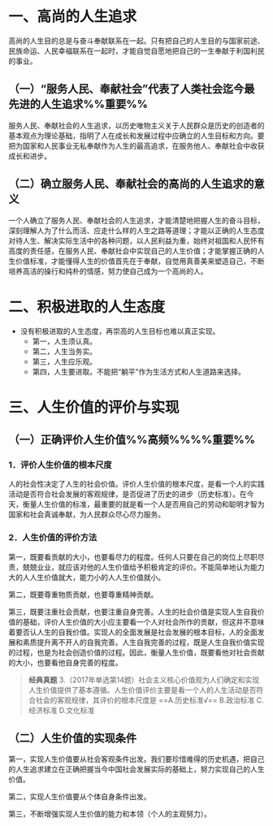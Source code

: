 # 一、高尚的人生追求
高尚的人生目的总是与奋斗奉献联系在一起。只有把自己的人生目的与国家前途、民族命运、人民幸福联系在一起时，才能自觉自愿地把自己的一生奉献于利国利民的事业。
## （一）“服务人民、奉献社会”代表了人类社会迄今最先进的人生追求%%重要%%
服务人民、奉献社会的人生追求，以历史唯物主义关于人民群众是历史的创造者的基本观点为理论基础，指明了人在成长和发展过程中应确立的人生目标和方向。要把为国家和人民事业无私奉献作为人生的最高追求，在服务他人、奉献社会中收获成长和进步。
## （二）确立服务人民、奉献社会的高尚的人生追求的意义
一个人确立了服务人民、奉献社会的人生追求，才能清楚地把握人生的奋斗目标，深刻理解人为了什么而活、应走什么样的人生之路等道理；才能以正确的人生态度对待人生、解决实际生活中的各种问题，以人民利益为重，始终对祖国和人民怀有高度的责任感，在服务人民、奉献社会中实现自己的人生价值；才能掌握正确的人生价值标准，才能懂得人生的价值首先在于奉献，自觉用真善美来塑造自己，不断培养高洁的操行和纯朴的情感，努力使自己成为一个高尚的人。
# 二、积极进取的人生态度
- 没有积极进取的人生态度，再崇高的人生目标也难以真正实现。
	- 第一，人生须认真。
	- 第二，人生当务实。
	- 第三，人生应乐观。
	- 第四，人生要进取。不能把“躺平”作为生活方式和人生道路来选择。
# 三、人生价值的评价与实现
## （一）正确评价人生价值%%高频%%%%重要%%
### 1．评价人生价值的根本尺度
人的社会性决定了人生的社会价值。评价人生价值的根本尺度，是看一个人的实践活动是否符合社会发展的客观规律，是否促进了历史的进步（历史标准）。在今天，衡量人生价值的标准，最重要的就是看一个人是否用自己的劳动和聪明才智为国家和社会真诚奉献，为人民群众尽心尽力服务。
### 2．人生价值的评价方法
第一，既要看贡献的大小，也要看尽力的程度。任何人只要在自己的岗位上尽职尽责，兢兢业业，就应该对他的人生价值给予积极肯定的评价。不能简单地认为能力大的人人生价值就大，能力小的人人生价值就小。

第二，既要尊重物质贡献，也要尊重精神贡献。

第三，既要注重社会贡献，也要注重自身完善。人生的社会价值是实现人生自我价值的基础，评价人生价值的大小应主要看一个人对社会所作的贡献，但这并不意味着要否认人生的自我价值。实现人的全面发展是社会发展的根本目标，人的全面发展和素质提升离不开人的自我完善。人生自我完善的过程，既是人生自我价值实现的过程，也是为社会创造价值的过程。因此，衡量人生价值，既要看他对社会贡献的大小，也要看他自身完善的程度。

>**经典真题**
3.（2017年单选第14题）社会主义核心价值观为人们确定和实现人生价值提供了基本遵循。人生价值评价主要是看一个人的人生活动是否符合社会的客观规律，其评价的根本尺度是
==A.历史标准√==
B.政治标准
C.经济标准
D.文化标准
## （二）人生价值的实现条件
第一，实现人生价值要从社会客观条件出发。我们要珍惜难得的历史机遇，把自己的人生追求建立在正确把握当今中国社会发展实际的基础上，努力实现自己的人生价值。

第二，实现人生价值要从个体自身条件出发。

第三，不断增强实现人生价值的能力和本领（个人的主观努力）。